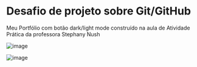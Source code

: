 # Desafio de projeto sobre Git/GitHub 


Meu Portfólio com botão dark/light mode construído na aula de Atividade Prática da professora Stephany Nush 

![image](https://user-images.githubusercontent.com/100587829/176228795-19f5d8cd-2bff-403d-9dca-7dcbf01b668a.png)

![image](https://user-images.githubusercontent.com/100587829/176230873-7cf01dc7-28ee-4265-abbb-aa66a8094b9c.png)





